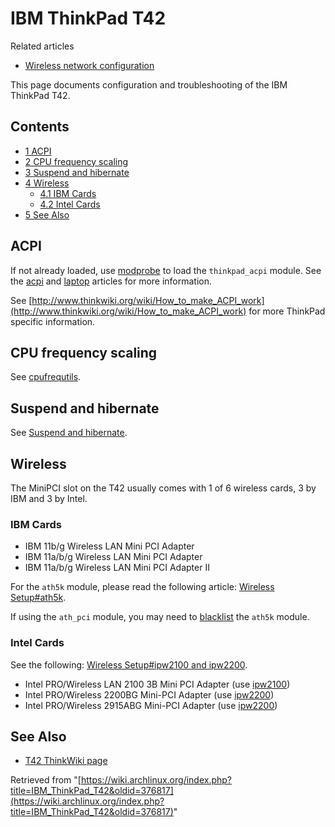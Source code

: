 # IBM ThinkPad T42

Related articles

*   [Wireless network configuration](/index.php/Wireless_network_configuration "Wireless network configuration")

This page documents configuration and troubleshooting of the IBM ThinkPad T42.

## Contents

*   [1 ACPI](#ACPI)
*   [2 CPU frequency scaling](#CPU_frequency_scaling)
*   [3 Suspend and hibernate](#Suspend_and_hibernate)
*   [4 Wireless](#Wireless)
    *   [4.1 IBM Cards](#IBM_Cards)
    *   [4.2 Intel Cards](#Intel_Cards)
*   [5 See Also](#See_Also)

## ACPI

If not already loaded, use [modprobe](/index.php/Modprobe "Modprobe") to load the `thinkpad_acpi` module. See the [acpi](/index.php/Acpi "Acpi") and [laptop](/index.php/Laptop "Laptop") articles for more information.

See [http://www.thinkwiki.org/wiki/How_to_make_ACPI_work](http://www.thinkwiki.org/wiki/How_to_make_ACPI_work) for more ThinkPad specific information.

## CPU frequency scaling

See [cpufrequtils](/index.php/Cpufrequtils "Cpufrequtils").

## Suspend and hibernate

See [Suspend and hibernate](/index.php/Suspend_and_hibernate "Suspend and hibernate").

## Wireless

The MiniPCI slot on the T42 usually comes with 1 of 6 wireless cards, 3 by IBM and 3 by Intel.

### IBM Cards

*   IBM 11b/g Wireless LAN Mini PCI Adapter
*   IBM 11a/b/g Wireless LAN Mini PCI Adapter
*   IBM 11a/b/g Wireless LAN Mini PCI Adapter II

For the `ath5k` module, please read the following article: [Wireless Setup#ath5k](/index.php/Wireless_Setup#ath5k "Wireless Setup").

If using the `ath_pci` module, you may need to [blacklist](/index.php/Modprobe#Blacklisting "Modprobe") the `ath5k` module.

### Intel Cards

See the following: [Wireless Setup#ipw2100 and ipw2200](/index.php/Wireless_Setup#ipw2100_and_ipw2200 "Wireless Setup").

*   Intel PRO/Wireless LAN 2100 3B Mini PCI Adapter (use [ipw2100](/index.php/Wireless_network_configuration#ipw2100_and_ipw2200 "Wireless network configuration"))
*   Intel PRO/Wireless 2200BG Mini-PCI Adapter (use [ipw2200](/index.php/Wireless_network_configuration#ipw2100_and_ipw2200 "Wireless network configuration"))
*   Intel PRO/Wireless 2915ABG Mini-PCI Adapter (use [ipw2200](/index.php/Wireless_network_configuration#ipw2100_and_ipw2200 "Wireless network configuration"))

## See Also

*   [T42 ThinkWiki page](http://www.thinkwiki.org/wiki/Category:)

Retrieved from "[https://wiki.archlinux.org/index.php?title=IBM_ThinkPad_T42&oldid=376817](https://wiki.archlinux.org/index.php?title=IBM_ThinkPad_T42&oldid=376817)"